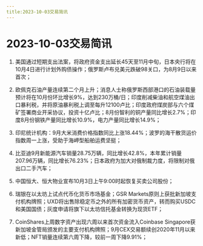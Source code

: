 ```yaml
---
title:2023-10-03交易简讯
---
```

# 2023-10-03交易简讯
1. 美国通过短期支出法案，将政府资金支出延长45天至11月中旬，日本央行将在10月4日进行计划外购债操作；俄罗斯卢布兑美元跌破98关口，为8月9日以来首次；

2. 欧佩克石油产量连续第二个月上升；消息人士称俄罗斯西部港口的石油装载量预计将在10月份环比增长9%，达到230万桶/日；印度削减柴油和航空煤油出口暴利税，并将原油暴利税上调至每升12100卢比；印度政府煤炭部与六个煤矿签署商业开采协议，投资十亿卢比；8月份智利的铜产量同比增长2.7%；印度8月份钢铁产量同比增长10.9%，电力产量同比增长14.9%；

3. 印尼统计机构：9月大米消费价格指数同比上涨18.44%；波罗的海干散货运价指数周一上涨，受助于海岬型船舶运费坚挺；

4. 比亚迪9月新能源汽车销量28.75万辆，同比增长42.8%，本年累计销量207.96万辆，同比增长76.23%；日本政府为加大对俄制裁力度，将限制对俄出口二手汽车；

5. 中国恒大、恒大物业宣布10月3日上午9:00时起恢复买卖公司股份；

6. 瑞银在以太坊上试点代币化货币市场基金；GSR Markets原则上获批新加坡支付机构牌照；UXD将出售除稳定币之外的所有加密货币资产，转而购买USDC和美国国债；灰度申请将旗下以太坊信托基金转换为现货ETF；

7. CoinShares上周数字资产出现六周以来首次资金流入Coinbase Singapore获新加坡金管局颁发的主要支付机构牌照；9月CEX交易额续创2020年11月以来新低；NFT销量连续第六周下降，较前一周下降9.91%；